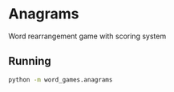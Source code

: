 # Anagrams

Word rearrangement game with scoring system

## Running

```bash
python -m word_games.anagrams
```
